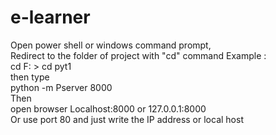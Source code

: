 # e-learner
Open power shell or windows command prompt, <br>
Redirect to the folder of project with "cd" command Example : <br>
cd F: > cd pyt1 <br>
then type  <br>
python -m Pserver 8000  <br>
Then  <br>
open browser Localhost:8000 or 127.0.0.1:8000 <br>
Or use port 80 and just write the IP address or local host <br>

